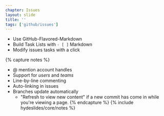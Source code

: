 ```yaml
---
chapter: Issues
layout: slide
title: ''
tags: ['github/issues']
---
```


* Use GitHub-Flavored-Markdown
* Build Task Lists with `- [ ]` Markdown
* Modify issues tasks with a click

{% capture notes %}
* @ mention account handles
* Support for _users_ and _teams_
* Line-by-line commenting
* Auto-linking in issues
* Branches update automatically
  * "Refresh to view new content" if a new commit has come in while you're viewing a page.
{% endcapture %}
{% include hydeslides/core/notes %}